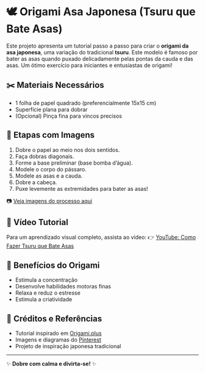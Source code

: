# 🕊️ Origami Asa Japonesa (Tsuru que Bate Asas)

Este projeto apresenta um tutorial passo a passo para criar o **origami da asa japonesa**, uma variação do tradicional **tsuru**. Este modelo é famoso por bater as asas quando puxado delicadamente pelas pontas da cauda e das asas. Um ótimo exercício para iniciantes e entusiastas de origami!

## ✂️ Materiais Necessários

- 1 folha de papel quadrado (preferencialmente 15x15 cm)
- Superfície plana para dobrar
- (Opcional) Pinça fina para vincos precisos

## 📸 Etapas com Imagens

1. Dobre o papel ao meio nos dois sentidos.
2. Faça dobras diagonais.
3. Forme a base preliminar (base bomba d’água).
4. Modele o corpo do pássaro.
5. Modele as asas e a cauda.
6. Dobre a cabeça.
7. Puxe levemente as extremidades para bater as asas!

📷 [Veja imagens do processo aqui](https://www.pinterest.com/pin/300193131407740169/)

## 🎥 Vídeo Tutorial

Para um aprendizado visual completo, assista ao vídeo:
👉 [YouTube: Como Fazer Tsuru que Bate Asas](https://www.youtube.com/watch?v=X6pUaCoMxAc)

## 🧠 Benefícios do Origami

- Estimula a concentração
- Desenvolve habilidades motoras finas
- Relaxa e reduz o estresse
- Estimula a criatividade

## 📂 Créditos e Referências

- Tutorial inspirado em [Origami.plus](https://pt.origami.plus/)
- Imagens e diagramas do [Pinterest](https://www.pinterest.com/)
- Projeto de inspiração japonesa tradicional

---

✨ **Dobre com calma e divirta-se!** ✨

